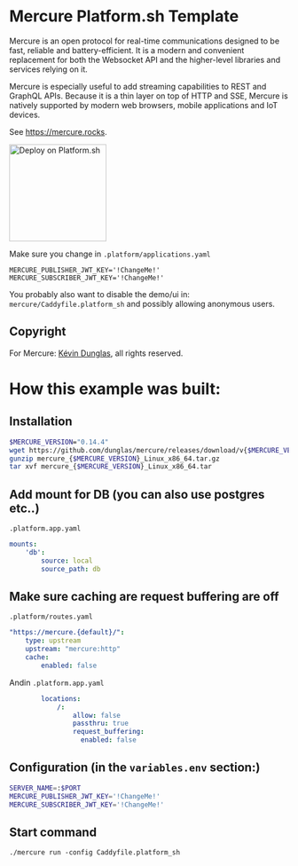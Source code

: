 # Mercure Platform.sh Template

Mercure is an open protocol for real-time communications designed to be fast, reliable and battery-efficient. It is a modern and convenient replacement for both the Websocket API and the higher-level libraries and services relying on it.

Mercure is especially useful to add streaming capabilities to REST and GraphQL APIs. Because it is a thin layer on top of HTTP and SSE, Mercure is natively supported by modern web browsers, mobile applications and IoT devices.

See https://mercure.rocks.

<a href="https://console.platform.sh/projects/create-project?template=https://raw.githubusercontent.com/flovntp/mercure-rocks-example/version-14/.platform/metadata/mercure-0.14.4.template.yaml&utm_content=platformsh-templates&utm_source=github&utm_medium=button&utm_campaign=deploy_on_platform" target="_blank">
    <img src="https://platform.sh/images/deploy/deploy-button-lg-blue.svg" alt="Deploy on Platform.sh" width="175px">
</a>

Make sure you change in `.platform/applications.yaml`

```
MERCURE_PUBLISHER_JWT_KEY='!ChangeMe!'
MERCURE_SUBSCRIBER_JWT_KEY='!ChangeMe!'
```

You probably also want to disable the demo/ui in:
`mercure/Caddyfile.platform_sh` and possibly allowing anonymous users.


## Copyright

For Mercure: [Kévin Dunglas](https://dunglas.fr), all rights reserved.

# How this example was built:

## Installation
```bash
$MERCURE_VERSION="0.14.4"
wget https://github.com/dunglas/mercure/releases/download/v{$MERCURE_VERSION}/mercure_{$MERCURE_VERSION}_Linux_x86_64.tar.gz
gunzip mercure_{$MERCURE_VERSION}_Linux_x86_64.tar.gz
tar xvf mercure_{$MERCURE_VERSION}_Linux_x86_64.tar
```

## Add mount for DB (you can also use postgres etc..)
`.platform.app.yaml`

```yaml
mounts:
    'db':
        source: local
        source_path: db
```
## Make sure caching are request buffering are off

`.platform/routes.yaml`
```yaml
"https://mercure.{default}/":
    type: upstream
    upstream: "mercure:http"
    cache:
        enabled: false
```

Andin `.platform.app.yaml`

```yaml
        locations:
            /:
                allow: false
                passthru: true
                request_buffering:
                  enabled: false
```

## Configuration (in the `variables.env` section:)

```bash
SERVER_NAME=:$PORT
MERCURE_PUBLISHER_JWT_KEY='!ChangeMe!'
MERCURE_SUBSCRIBER_JWT_KEY='!ChangeMe!'
```

## Start command

```
./mercure run -config Caddyfile.platform_sh
```